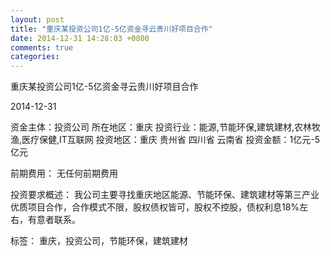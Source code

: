 ```yaml
---
layout: post
title: "重庆某投资公司1亿-5亿资金寻云贵川好项目合作"
date: 2014-12-31 14:28:03 +0800
comments: true
categories: 
---
```

重庆某投资公司1亿-5亿资金寻云贵川好项目合作



2014-12-31

资金主体：投资公司
所在地区：重庆
投资行业：能源,节能环保,建筑建材,农林牧渔,医疗保健,IT互联网
投资地区：重庆 贵州省 四川省 云南省
投资金额：1亿元-5亿元

前期费用：
无任何前期费用

投资要求概述：
我公司主要寻找重庆地区能源、节能环保、建筑建材等第三产业优质项目合作，合作模式不限，股权债权皆可，股权不控股，债权利息18%左右，有意者联系。

标签：
重庆，投资公司，节能环保，建筑建材

